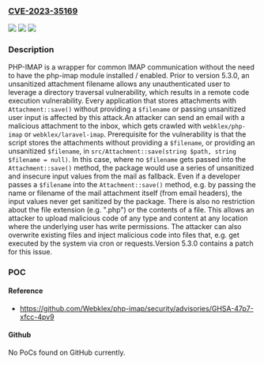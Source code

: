 ### [CVE-2023-35169](https://cve.mitre.org/cgi-bin/cvename.cgi?name=CVE-2023-35169)
![](https://img.shields.io/static/v1?label=Product&message=php-imap&color=blue)
![](https://img.shields.io/static/v1?label=Version&message=%3C%205.3.0%20&color=brightgreen)
![](https://img.shields.io/static/v1?label=Vulnerability&message=CWE-22%3A%20Improper%20Limitation%20of%20a%20Pathname%20to%20a%20Restricted%20Directory%20('Path%20Traversal')&color=brightgreen)

### Description

PHP-IMAP is a wrapper for common IMAP communication without the need to have the php-imap module installed / enabled. Prior to version 5.3.0, an unsanitized attachment filename allows any unauthenticated user to leverage a directory traversal vulnerability, which results in a remote code execution vulnerability. Every application that stores attachments with `Attachment::save()` without providing a `$filename` or passing unsanitized user input is affected by this attack.An attacker can send an email with a malicious attachment to the inbox, which gets crawled with `webklex/php-imap` or `webklex/laravel-imap`. Prerequisite for the vulnerability is that the script stores the attachments without providing a `$filename`, or providing an unsanitized `$filename`, in `src/Attachment::save(string $path, string $filename = null)`. In this case, where no `$filename` gets passed into the `Attachment::save()` method, the package would use a series of unsanitized and insecure input values from the mail as fallback. Even if a developer passes a `$filename` into the `Attachment::save()` method, e.g. by passing the name or filename of the mail attachment itself (from email headers), the input values never get sanitized by the package. There is also no restriction about the file extension (e.g. ".php") or the contents of a file. This allows an attacker to upload malicious code of any type and content at any location where the underlying user has write permissions. The attacker can also overwrite existing files and inject malicious code into files that, e.g. get executed by the system via cron or requests.Version 5.3.0 contains a patch for this issue.

### POC

#### Reference
- https://github.com/Webklex/php-imap/security/advisories/GHSA-47p7-xfcc-4pv9

#### Github
No PoCs found on GitHub currently.

